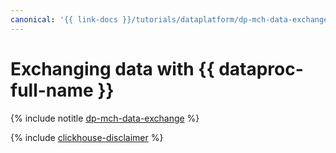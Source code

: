 ```yaml
---
canonical: '{{ link-docs }}/tutorials/dataplatform/dp-mch-data-exchange'
---
```


# Exchanging data with {{ dataproc-full-name }}

{% include notitle [dp-mch-data-exchange](../../_tutorials/dataplatform/dp-mch-data-exchange.md) %}

{% include [clickhouse-disclaimer](../../_includes/clickhouse-disclaimer.md) %}
